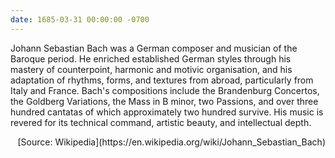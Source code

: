 ```yaml
---
date: 1685-03-31 00:00:00 -0700
---
```


Johann Sebastian Bach was a German composer and musician of the Baroque period. 
He enriched established German styles through his mastery of counterpoint, harmonic and motivic organisation, 
and his adaptation of rhythms, forms, and textures from abroad, particularly from Italy and France. 
Bach's compositions include the Brandenburg Concertos, the Goldberg Variations, the Mass in B minor, two Passions, 
and over three hundred cantatas of which approximately two hundred survive. His music is revered for its technical command, artistic beauty, 
and intellectual depth.

<p align="right">[Source: Wikipedia](https://en.wikipedia.org/wiki/Johann_Sebastian_Bach)</p>

